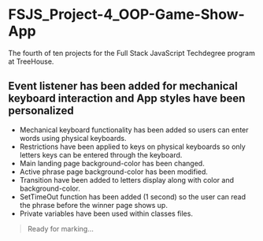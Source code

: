 # FSJS_Project-4_OOP-Game-Show-App
The fourth of ten projects for the Full Stack JavaScript Techdegree program at TreeHouse. 
## Event listener has been added for mechanical keyboard interaction and App styles have been personalized
- Mechanical keyboard functionality has been added so users can enter words using physical keyboards.
- Restrictions have been applied to keys on physical keyboards so only letters keys can be entered through the keyboard.
- Main landing page background-color has been changed.
- Active phrase page background-color has been modified.
- Transition have been added to letters display along with color and background-color. 
- SetTimeOut function has been added (1 second) so the user can read the phrase before the winner page shows up.
- Private variables have been used within classes files.
> Ready for marking...
